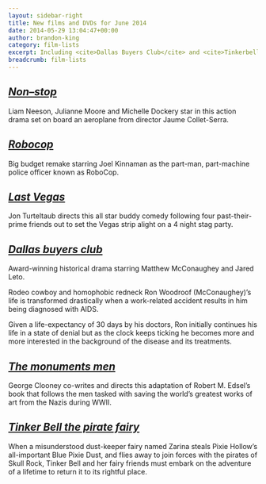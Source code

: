 ```yaml
---
layout: sidebar-right
title: New films and DVDs for June 2014
date: 2014-05-29 13:04:47+00:00
author: brandon-king
category: film-lists
excerpt: Including <cite>Dallas Buyers Club</cite> and <cite>Tinkerbell and the Pirate Fairy</cite>.
breadcrumb: film-lists
---
```

## [<cite>Non–stop</cite>](https://suffolk.spydus.co.uk/cgi-bin/spydus.exe/ENQ/OPAC/BIBENQ/14660428?QRY=CTIBIB%3C%20IRN(1967327)&QRYTEXT=Non-Stop%20%5Bvideorecording%5D)

Liam Neeson, Julianne Moore and Michelle Dockery star in this action drama set on board an aeroplane from director Jaume Collet-Serra.

## [<cite>Robocop</cite>](https://suffolk.spydus.co.uk/cgi-bin/spydus.exe/ENQ/OPAC/BIBENQ/14651261?QRY=CTIBIB%3C%20IRN(17404201)&QRYTEXT=RoboCop%20%5Bvideorecording%5D)

Big budget remake starring Joel Kinnaman as the part-man, part-machine police officer known as RoboCop.

## [<cite>Last Vegas</cite>](https://suffolk.spydus.co.uk/cgi-bin/spydus.exe/ENQ/OPAC/BIBENQ/14650447?QRY=CTIBIB%3C%20IRN(35744927)&QRYTEXT=Last%20Vegas%20%5Bvideorecording%5D)

Jon Turteltaub directs this all star buddy comedy following four past-their-prime friends out to set the Vegas strip alight on a 4 night stag party.

## [<cite>Dallas buyers club</cite>](https://suffolk.spydus.co.uk/cgi-bin/spydus.exe/ENQ/OPAC/BIBENQ/14649904?QRY=CTIBIB%3C%20IRN(37213348)&QRYTEXT=Dallas%20buyers%20club%20%5Bvideorecording%5D)

Award-winning historical drama starring Matthew McConaughey and Jared Leto.

Rodeo cowboy and homophobic redneck Ron Woodroof (McConaughey)&#8217;s life is transformed drastically when a work-related accident results in him being diagnosed with AIDS.

Given a life-expectancy of 30 days by his doctors, Ron initially continues his life in a state of denial but as the clock keeps ticking he becomes more and more interested in the background of the disease and its treatments.

## [<cite>The monuments men</cite>](https://suffolk.spydus.co.uk/cgi-bin/spydus.exe/ENQ/OPAC/BIBENQ/14649452?QRY=CTIBIB%3C%20IRN(5513094)&QRYTEXT=The%20monuments%20men%20%5Bvideorecording%5D)

George Clooney co-writes and directs this adaptation of Robert M. Edsel&#8217;s book that follows the men tasked with saving the world&#8217;s greatest works of art from the Nazis during WWII.

## [<cite>Tinker Bell the pirate fairy</cite>](https://suffolk.spydus.co.uk/cgi-bin/spydus.exe/ENQ/OPAC/BIBENQ/14646011?QRY=CTIBIB%3C%20IRN(39946762)&QRYTEXT=Tinker%20Bell%20and%20the%20pirate%20fairy)

When a misunderstood dust-keeper fairy named Zarina steals Pixie Hollow&#8217;s all-important Blue Pixie Dust, and flies away to join forces with the pirates of Skull Rock, Tinker Bell and her fairy friends must embark on the adventure of a lifetime to return it to its rightful place.
